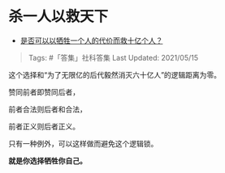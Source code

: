 # 杀一人以救天下

- [是否可以以牺牲一个人的代价而救十亿个人？](https://www.zhihu.com/question/382523269/answer/1853073844)

>Tags: #「答集」社科答集
>Last Updated: 2021/05/15

这个选择和“为了无限亿的后代毅然消灭六十亿人”的逻辑距离为零。

赞同前者即赞同后者，

前者合法则后者和合法，

前者正义则后者正义。

  

只有一种例外，可以这样做而避免这个逻辑锁。

  

  

  

  

**就是你选择牺牲你自己。**